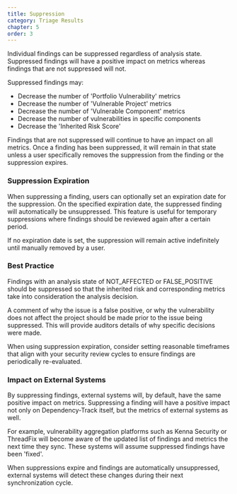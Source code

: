 ```yaml
---
title: Suppression
category: Triage Results
chapter: 5
order: 3
---
```


Individual findings can be suppressed regardless of analysis state. Suppressed findings will have a positive impact on
metrics whereas findings that are not suppressed will not.

Suppressed findings may:
* Decrease the number of 'Portfolio Vulnerability' metrics
* Decrease the number of 'Vulnerable Project' metrics
* Decrease the number of 'Vulnerable Component' metrics
* Decrease the number of vulnerabilities in specific components
* Decrease the 'Inherited Risk Score'

Findings that are not suppressed will continue to have an impact on all metrics. Once a finding has been suppressed,
it will remain in that state unless a user specifically removes the suppression from the finding or the suppression expires.

### Suppression Expiration

When suppressing a finding, users can optionally set an expiration date for the suppression. On the specified expiration date, the suppressed finding will automatically be unsuppressed. This feature is useful for temporary suppressions where findings should be reviewed again after a certain period.

If no expiration date is set, the suppression will remain active indefinitely until manually removed by a user.

### Best Practice

Findings with an analysis state of NOT_AFFECTED or FALSE_POSITIVE should be suppressed so that the inherited risk
and corresponding metrics take into consideration the analysis decision.

A comment of why the issue is a false positive, or why the vulnerability does not affect the project should be made
prior to the issue being suppressed. This will provide auditors details of why specific decisions were made.

When using suppression expiration, consider setting reasonable timeframes that align with your security review cycles to ensure findings are periodically re-evaluated.

### Impact on External Systems

By suppressing findings, external systems will, by default, have the same positive impact on metrics. Suppressing a 
finding will have a positive impact not only on Dependency-Track itself, but the metrics of external systems as well.

For example, vulnerability aggregation platforms such as Kenna Security or ThreadFix will become aware of the updated
list of findings and metrics the next time they sync. These systems will assume suppressed findings have been 'fixed'.

When suppressions expire and findings are automatically unsuppressed, external systems will detect these changes during their next synchronization cycle.